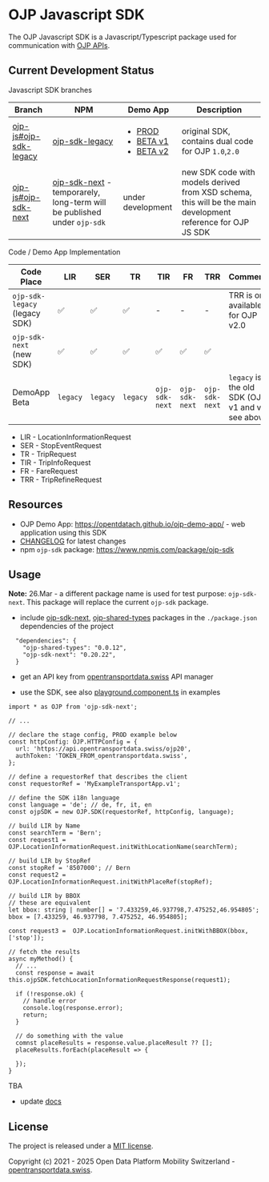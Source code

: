 # OJP Javascript SDK

The OJP Javascript SDK is a Javascript/Typescript package used for communication with [OJP APIs](https://opentransportdata.swiss/en/cookbook/open-journey-planner-ojp/).

## Current Development Status

Javascript SDK branches

| Branch | NPM | Demo App | Description |
|-|-|-|-|
| [ojp-js#ojp-sdk-legacy](https://github.com/openTdataCH/ojp-js/tree/feature/ojp-sdk-legacy) | [ojp-sdk-legacy](https://www.npmjs.com/package/ojp-sdk-legacy) | <ul><li>[PROD](https://opentdatach.github.io/ojp-demo-app/search)</li><li>[BETA v1](https://tools.odpch.ch/beta-ojp-demo/search)</li><li>[BETA v2](https://tools.odpch.ch/ojp-demo-v2/search)</li></ul> | original SDK, contains dual code for OJP `1.0`,`2.0` |
| [ojp-js#ojp-sdk-next](https://github.com/openTdataCH/ojp-js/tree/feature/ojp-sdk-next) | [ojp-sdk-next](https://www.npmjs.com/package/ojp-sdk-next) - temporarely, long-term will be published under `ojp-sdk` | under development | new SDK code with models derived from XSD schema, this will be the main development reference for OJP JS SDK |

Code / Demo App Implementation

| Code Place | LIR | SER | TR | TIR | FR | TRR | Comments |
| - | - | - | - | - | - | - | - |
| `ojp-sdk-legacy` (legacy SDK) | :white_check_mark: | :white_check_mark: | :white_check_mark: | - | - | - | TRR is only available for OJP v2.0 |
| `ojp-sdk-next` (new SDK) | :white_check_mark: | :white_check_mark: | :white_check_mark: | :white_check_mark: | :white_check_mark: | :white_check_mark: |  |
| DemoApp Beta | `legacy` | `legacy` | `legacy` | `ojp-sdk-next` | `ojp-sdk-next` | `ojp-sdk-next` | `legacy` is the old SDK (OJP v1 and v2, see above) |

- LIR - LocationInformationRequest
- SER - StopEventRequest
- TR - TripRequest
- TIR - TripInfoRequest
- FR - FareRequest
- TRR - TripRefineRequest

## Resources

- OJP Demo App: https://opentdatach.github.io/ojp-demo-app/ - web application using this SDK
- [CHANGELOG](./CHANGELOG.md) for latest changes
- npm `ojp-sdk` package: https://www.npmjs.com/package/ojp-sdk

## Usage 

**Note:** 26.Mar - a different package name is used for test purpose: `ojp-sdk-next`. This package will replace the current `ojp-sdk` package.

- include [ojp-sdk-next](https://www.npmjs.com/package/ojp-sdk-next), [ojp-shared-types](https://www.npmjs.com/package/ojp-shared-types) packages in the `./package.json` dependencies of the project 
```
  "dependencies": {
    "ojp-shared-types": "0.0.12",
    "ojp-sdk-next": "0.20.22",
  }
```

- get an API key from [opentransportdata.swiss](https://api-manager.opentransportdata.swiss/) API manager

- use the SDK, see also [playground.component.ts](./examples/ojp-playground/src/app/playground/playground.component.ts) in examples

```
import * as OJP from 'ojp-sdk-next';

// ...

// declare the stage config, PROD example below
const httpConfig: OJP.HTTPConfig = {
  url: 'https://api.opentransportdata.swiss/ojp20',
  authToken: 'TOKEN_FROM_opentransportdata.swiss',
};

// define a requestorRef that describes the client
const requestorRef = 'MyExampleTransportApp.v1';

// define the SDK i18n language
const language = 'de'; // de, fr, it, en
const ojpSDK = new OJP.SDK(requestorRef, httpConfig, language);

// build LIR by Name
const searchTerm = 'Bern';
const request1 = OJP.LocationInformationRequest.initWithLocationName(searchTerm);

// build LIR by StopRef
const stopRef = '8507000'; // Bern
const request2 = OJP.LocationInformationRequest.initWithPlaceRef(stopRef);

// build LIR by BBOX
// these are equivalent
let bbox: string | number[] = '7.433259,46.937798,7.475252,46.954805';
bbox = [7.433259, 46.937798, 7.475252, 46.954805];

const request3 =  OJP.LocationInformationRequest.initWithBBOX(bbox, ['stop']);

// fetch the results
async myMethod() {
  // ...
  const response = await this.ojpSDK.fetchLocationInformationRequestResponse(request1);

  if (!response.ok) {
    // handle error
    console.log(response.error);
    return;
  }

  // do something with the value
  comnst placeResults = response.value.placeResult ?? [];
  placeResults.forEach(placeResult => {

  });
}
```

TBA
- update [docs](./docs/)

## License

The project is released under a [MIT license](./LICENSE).

Copyright (c) 2021 - 2025 Open Data Platform Mobility Switzerland - [opentransportdata.swiss](https://opentransportdata.swiss/en/).
